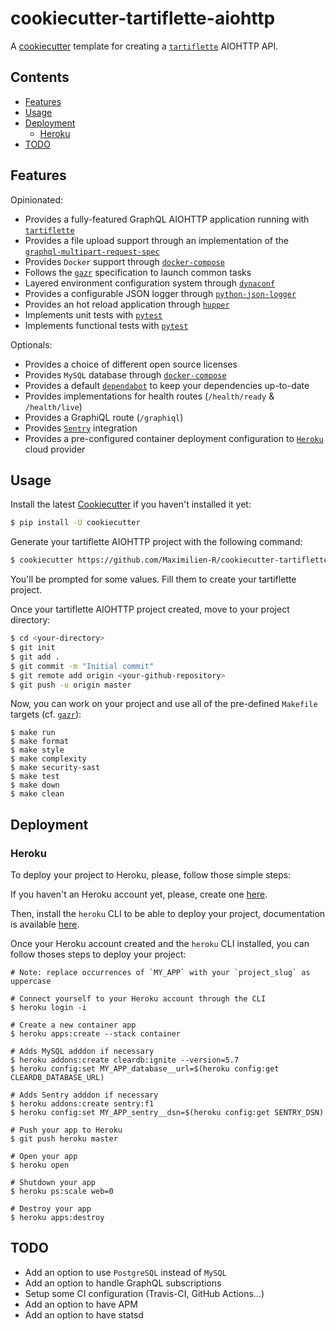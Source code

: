 # cookiecutter-tartiflette-aiohttp

A [cookiecutter](https://github.com/audreyr/cookiecutter) template for creating
a [`tartiflette`](https://github.com/tartiflette/tartiflette) AIOHTTP API.

## Contents
 
* [Features](#features)
* [Usage](#usage)
* [Deployment](#deployment)
    * [Heroku](#heroku)
* [TODO](#todo)
 
## Features

Opinionated:
* Provides a fully-featured GraphQL AIOHTTP application running with [`tartiflette`](https://github.com/tartiflette/tartiflette)
* Provides a file upload support through an implementation of the [`graphql-multipart-request-spec`](https://github.com/jaydenseric/graphql-multipart-request-spec)
* Provides `Docker` support through [`docker-compose`](https://github.com/docker/compose)
* Follows the [`gazr`](https://gazr.io) specification to launch common tasks
* Layered environment configuration system through [`dynaconf`](https://github.com/rochacbruno/dynaconf)
* Provides a configurable JSON logger through [`python-json-logger`](https://github.com/madzak/python-json-logger)
* Provides an hot reload application through [`hupper`](https://github.com/Pylons/hupper)
* Implements unit tests with [`pytest`](https://github.com/pytest-dev/pytest)
* Implements functional tests with [`pytest`](https://github.com/pytest-dev/pytest)

Optionals:
* Provides a choice of different open source licenses
* Provides `MySQL` database through [`docker-compose`](https://github.com/docker/compose)
* Provides a default [`dependabot`](https://dependabot.com) to keep your dependencies up-to-date 
* Provides implementations for health routes (`/health/ready` & `/health/live`)
* Provides a GraphiQL route (`/graphiql`)
* Provides [`Sentry`](https://sentry.io) integration
* Provides a pre-configured container deployment configuration to [`Heroku`](https://www.heroku.com) cloud provider

## Usage

Install the latest [Cookiecutter](https://github.com/audreyr/cookiecutter) if
you haven't installed it yet:
```bash
$ pip install -U cookiecutter
```

Generate your tartiflette AIOHTTP project with the following command:
```bash
$ cookiecutter https://github.com/Maximilien-R/cookiecutter-tartiflette-aiohttp.git
```

You'll be prompted for some values. Fill them to create your tartiflette
project.

Once your tartiflette AIOHTTP project created, move to your project directory:
```bash
$ cd <your-directory>
$ git init
$ git add .
$ git commit -m "Initial commit"
$ git remote add origin <your-github-repository>
$ git push -u origin master
```

Now, you can work on your project and use all of the pre-defined `Makefile`
targets (cf. [`gazr`](https://gazr.io)):
```
$ make run
$ make format
$ make style
$ make complexity
$ make security-sast
$ make test
$ make down
$ make clean
```

## Deployment

### Heroku

To deploy your project to Heroku, please, follow those simple steps:

If you haven't an Heroku account yet, please, create one [here](https://signup.heroku.com).

Then, install the `heroku` CLI to be able to deploy your project, documentation
is available [here](https://devcenter.heroku.com/articles/heroku-cli#download-and-install).

Once your Heroku account created and the `heroku` CLI installed, you can follow
thoses steps to deploy your project:
```
# Note: replace occurrences of `MY_APP` with your `project_slug` as uppercase

# Connect yourself to your Heroku account through the CLI
$ heroku login -i

# Create a new container app
$ heroku apps:create --stack container

# Adds MySQL adddon if necessary
$ heroku addons:create cleardb:ignite --version=5.7
$ heroku config:set MY_APP_database__url=$(heroku config:get CLEARDB_DATABASE_URL)

# Adds Sentry adddon if necessary
$ heroku addons:create sentry:f1
$ heroku config:set MY_APP_sentry__dsn=$(heroku config:get SENTRY_DSN)

# Push your app to Heroku
$ git push heroku master

# Open your app
$ heroku open

# Shutdown your app
$ heroku ps:scale web=0

# Destroy your app
$ heroku apps:destroy
```

## TODO

* Add an option to use `PostgreSQL` instead of `MySQL`
* Add an option to handle GraphQL subscriptions
* Setup some CI configuration (Travis-CI, GitHub Actions...)
* Add an option to have APM
* Add an option to have statsd

